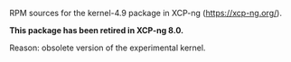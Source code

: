 RPM sources for the kernel-4.9 package in XCP-ng (https://xcp-ng.org/).

**This package has been retired in XCP-ng 8.0.**

Reason: obsolete version of the experimental kernel.

